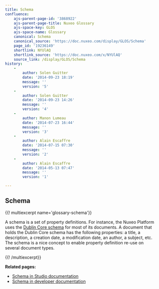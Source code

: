 ```yaml
---
title: Schema
confluence:
    ajs-parent-page-id: '3868922'
    ajs-parent-page-title: Nuxeo Glossary
    ajs-space-key: GLOS
    ajs-space-name: Glossary
    canonical: Schema
    canonical_source: 'https://doc.nuxeo.com/display/GLOS/Schema'
    page_id: '19236149'
    shortlink: NYUlAQ
    shortlink_source: 'https://doc.nuxeo.com/x/NYUlAQ'
    source_link: /display/GLOS/Schema
history:
    - 
        author: Solen Guitter
        date: '2014-09-23 18:19'
        message: ''
        version: '5'
    - 
        author: Solen Guitter
        date: '2014-09-23 14:26'
        message: ''
        version: '4'
    - 
        author: Manon Lumeau
        date: '2014-07-23 16:44'
        message: ''
        version: '3'
    - 
        author: Alain Escaffre
        date: '2014-07-15 07:30'
        message: ''
        version: '2'
    - 
        author: Alain Escaffre
        date: '2014-05-13 07:47'
        message: ''
        version: '1'

---
```

## Schema

{{! multiexcerpt name='glossary-schema'}}

A schema is a set of property definitions. For instance, the Nuxeo Platform uses the [Dublin Core schema](http://dublincore.org/) for most of its documents. A document that holds the Dublin Core schema has the following properties: a title, a description, a creation date, a modification date, an author, a subject, etc. The schema is a nice concept to enable property definition re-use on several document types.

{{! /multiexcerpt}}

**Related pages:&nbsp;**

*   [Schema in Studio documentation](http://doc.nuxeo.com/x/uQTF)
*   [Schema in developer documentation](http://doc.nuxeo.com/x/D4AO)

&nbsp;